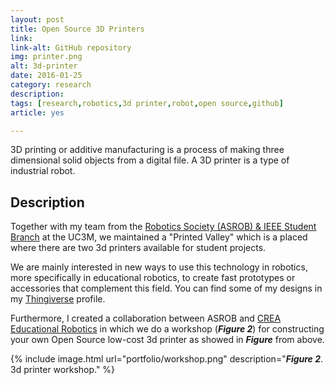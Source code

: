 ```yaml
---
layout: post
title: Open Source 3D Printers
link: 
link-alt: GitHub repository
img: printer.png
alt: 3d-printer
date: 2016-01-25
category: research
description: 
tags: [research,robotics,3d printer,robot,open source,github]
article: yes

---
```


3D printing or additive manufacturing is a process of making three dimensional solid objects from a digital file. A 3D printer is a type of industrial robot.

## Description

Together with my team from the <a href="http://ieee.uc3m.es/" target="_blank">Robotics Society (ASROB) & IEEE Student Branch</a> at the UC3M, we maintained a "Printed Valley" which is a placed where there are two 3d printers available for  student projects.

We are mainly interested in new ways to use this technology in robotics, more specifically in educational robotics, to create fast prototypes or accessories that complement this field. You can find some of my designs in my <a href="http://www.thingiverse.com/ra_ules" target="_blank">Thingiverse</a> profile.

Furthermore, I created a collaboration between ASROB and <a href="https://crea-robotica.com/" target="_blank">CREA Educational Robotics</a> in which we do a workshop (<b><i>Figure 2</i></b>) for constructing your own Open Source low-cost 3d printer as showed in <b><i>Figure</i></b> from above.

{% include image.html url="portfolio/workshop.png" description="<b><i>Figure 2</i></b>. 3d printer workshop." %}
